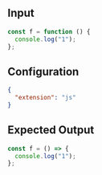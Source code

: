 
## Input
```javascript input
const f = function () {
  console.log("1");
};
```

## Configuration
```json configuration
{
  "extension": "js"
}
```

## Expected Output
```javascript expected output
const f = () => {
  console.log("1");
};
```
